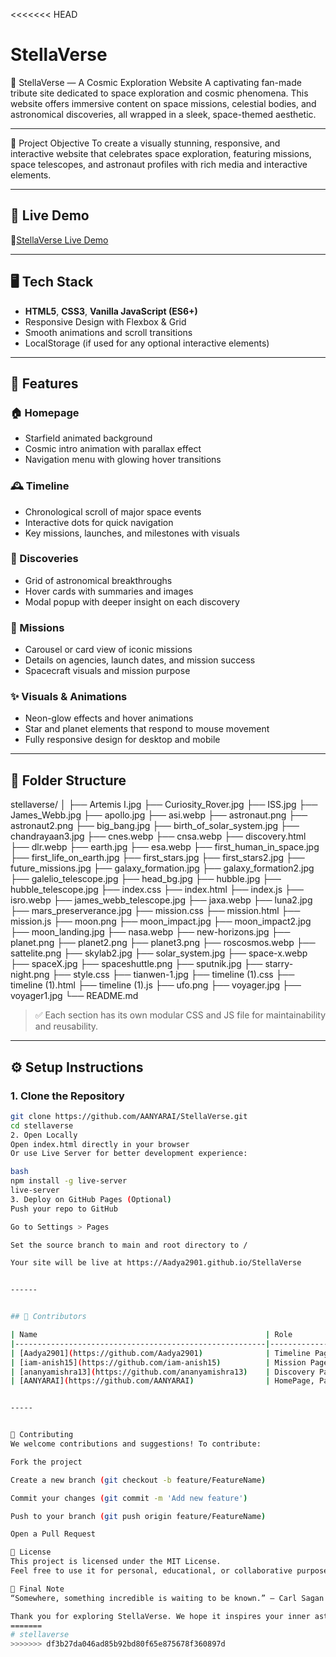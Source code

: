 <<<<<<< HEAD
# StellaVerse
🌌 StellaVerse — A Cosmic Exploration Website
A captivating fan-made tribute site dedicated to space exploration and cosmic phenomena. This website offers immersive content on space missions, celestial bodies, and astronomical discoveries, all wrapped in a sleek, space-themed aesthetic.


-----


🎯 Project Objective
To create a visually stunning, responsive, and interactive website that celebrates space exploration, featuring missions, space telescopes, and astronaut profiles with rich media and interactive elements.


-----


## 🚀 Live Demo

🔗[StellaVerse Live Demo](https://stella-verse.vercel.app/)


-----


## 🖥️ Tech Stack

- **HTML5**, **CSS3**, **Vanilla JavaScript (ES6+)**
- Responsive Design with Flexbox & Grid
- Smooth animations and scroll transitions
- LocalStorage (if used for any optional interactive elements)


-----


## 🌟 Features

### 🏠 Homepage
- Starfield animated background
- Cosmic intro animation with parallax effect
- Navigation menu with glowing hover transitions

### 🕰️ Timeline
- Chronological scroll of major space events
- Interactive dots for quick navigation
- Key missions, launches, and milestones with visuals

### 🔭 Discoveries
- Grid of astronomical breakthroughs
- Hover cards with summaries and images
- Modal popup with deeper insight on each discovery

### 🚀 Missions
- Carousel or card view of iconic missions
- Details on agencies, launch dates, and mission success
- Spacecraft visuals and mission purpose

### ✨ Visuals & Animations
- Neon-glow effects and hover animations
- Star and planet elements that respond to mouse movement
- Fully responsive design for desktop and mobile

-----


## 📁 Folder Structure

stellaverse/
│
├── Artemis I.jpg
├── Curiosity_Rover.jpg
├── ISS.jpg
├── James_Webb.jpg
├── apollo.jpg
├── asi.webp
├── astronaut.png
├── astronaut2.png
├── big_bang.jpg
├── birth_of_solar_system.jpg
├── chandrayaan3.jpg
├── cnes.webp
├── cnsa.webp
├── discovery.html
├── dlr.webp
├── earth.jpg
├── esa.webp
├── first_human_in_space.jpg
├── first_life_on_earth.jpg
├── first_stars.jpg
├── first_stars2.jpg
├── future_missions.jpg
├── galaxy_formation.jpg
├── galaxy_formation2.jpg
├── galelio_telescope.jpg
├── head_bg.jpg
├── hubble.jpg
├── hubble_telescope.jpg
├── index.css
├── index.html
├── index.js
├── isro.webp
├── james_webb_telescope.jpg
├── jaxa.webp
├── luna2.jpg
├── mars_preserverance.jpg
├── mission.css
├── mission.html
├── mission.js
├── moon.png
├── moon_impact.jpg
├── moon_impact2.jpg
├── moon_landing.jpg
├── nasa.webp
├── new-horizons.jpg
├── planet.png
├── planet2.png
├── planet3.png
├── roscosmos.webp
├── sattelite.png
├── skylab2.jpg
├── solar_system.jpg
├── space-x.webp
├── spaceX.jpg
├── spaceshuttle.png
├── sputnik.jpg
├── starry-night.png
├── style.css
├── tianwen-1.jpg
├── timeline (1).css
├── timeline (1).html
├── timeline (1).js
├── ufo.png
├── voyager.jpg
├── voyager1.jpg
└── README.md

> ✅ Each section has its own modular CSS and JS file for maintainability and reusability.


-----


## ⚙️ Setup Instructions

### 1. Clone the Repository

```bash
git clone https://github.com/AANYARAI/StellaVerse.git
cd stellaverse
2. Open Locally
Open index.html directly in your browser
Or use Live Server for better development experience:

bash
npm install -g live-server
live-server
3. Deploy on GitHub Pages (Optional)
Push your repo to GitHub

Go to Settings > Pages

Set the source branch to main and root directory to /

Your site will be live at https://Aadya2901.github.io/StellaVerse


------


## 👥 Contributors

| Name                                                   | Role                                              |
|--------------------------------------------------------|---------------------------------------------------|
| [Aadya2901](https://github.com/Aadya2901)              | Timeline Page                                     | 
| [iam-anish15](https://github.com/iam-anish15)          | Mission Page                                      |
| [ananyamishra13](https://github.com/ananyamishra13)    | Discovery Page                                    |
| [AANYARAI](https://github.com/AANYARAI)                | HomePage, Page Linking, Deployment                |


-----


🤝 Contributing
We welcome contributions and suggestions! To contribute:

Fork the project

Create a new branch (git checkout -b feature/FeatureName)

Commit your changes (git commit -m 'Add new feature')

Push to your branch (git push origin feature/FeatureName)

Open a Pull Request

📝 License
This project is licensed under the MIT License.
Feel free to use it for personal, educational, or collaborative purposes.

🌠 Final Note
“Somewhere, something incredible is waiting to be known.” – Carl Sagan

Thank you for exploring StellaVerse. We hope it inspires your inner astronaut 🚀
=======
# stellaverse
>>>>>>> df3b27da046ad85b92bd80f65e875678f360897d
